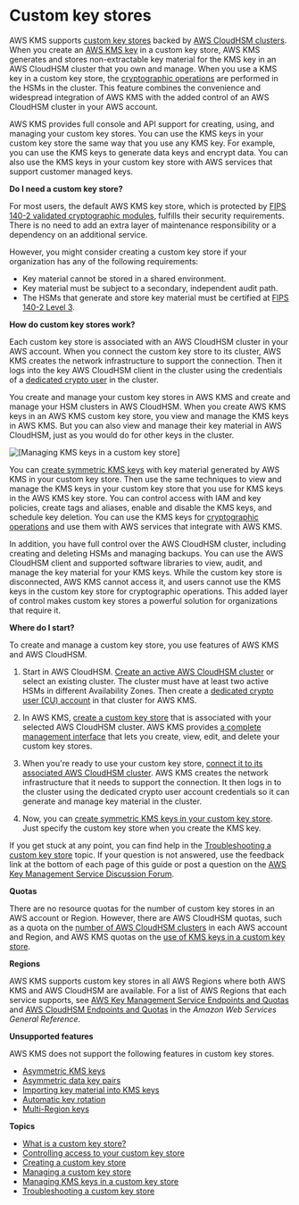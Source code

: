 # Custom key stores<a name="custom-key-store-overview"></a>

AWS KMS supports [custom key stores](key-store-concepts.md#concept-custom-key-store) backed by [AWS CloudHSM clusters](https://docs.aws.amazon.com/cloudhsm/latest/userguide/)\. When you create an [AWS KMS key](concepts.md#kms_keys) in a custom key store, AWS KMS generates and stores non\-extractable key material for the KMS key in an AWS CloudHSM cluster that you own and manage\. When you use a KMS key in a custom key store, the [cryptographic operations](use-cmk-keystore.md) are performed in the HSMs in the cluster\. This feature combines the convenience and widespread integration of AWS KMS with the added control of an AWS CloudHSM cluster in your AWS account\. 

AWS KMS provides full console and API support for creating, using, and managing your custom key stores\. You can use the KMS keys in your custom key store the same way that you use any KMS key\. For example, you can use the KMS keys to generate data keys and encrypt data\. You can also use the KMS keys in your custom key store with AWS services that support customer managed keys\.

**Do I need a custom key store?**

For most users, the default AWS KMS key store, which is protected by [FIPS 140\-2 validated cryptographic modules](https://csrc.nist.gov/projects/cryptographic-module-validation-program/Certificate/3139), fulfills their security requirements\. There is no need to add an extra layer of maintenance responsibility or a dependency on an additional service\. 

However, you might consider creating a custom key store if your organization has any of the following requirements:
+ Key material cannot be stored in a shared environment\.
+ Key material must be subject to a secondary, independent audit path\.
+ The HSMs that generate and store key material must be certified at [FIPS 140\-2 Level 3](https://docs.aws.amazon.com/cloudhsm/latest/userguide/compliance.html)\.

**How do custom key stores work?**

Each custom key store is associated with an AWS CloudHSM cluster in your AWS account\. When you connect the custom key store to its cluster, AWS KMS creates the network infrastructure to support the connection\. Then it logs into the key AWS CloudHSM client in the cluster using the credentials of a [dedicated crypto user](key-store-concepts.md#concept-kmsuser) in the cluster\.

You create and manage your custom key stores in AWS KMS and create and manage your HSM clusters in AWS CloudHSM\. When you create AWS KMS keys in an AWS KMS custom key store, you view and manage the KMS keys in AWS KMS\. But you can also view and manage their key material in AWS CloudHSM, just as you would do for other keys in the cluster\.

![\[Managing KMS keys in a custom key store\]](http://docs.aws.amazon.com/kms/latest/developerguide/images/kms-hsm-view.png)

You can [create symmetric KMS keys](create-cmk-keystore.md) with key material generated by AWS KMS in your custom key store\. Then use the same techniques to view and manage the KMS keys in your custom key store that you use for KMS keys in the AWS KMS key store\. You can control access with IAM and key policies, create tags and aliases, enable and disable the KMS keys, and schedule key deletion\. You can use the KMS keys for [cryptographic operations](use-cmk-keystore.md) and use them with AWS services that integrate with AWS KMS\. 

In addition, you have full control over the AWS CloudHSM cluster, including creating and deleting HSMs and managing backups\. You can use the AWS CloudHSM client and supported software libraries to view, audit, and manage the key material for your KMS keys\. While the custom key store is disconnected, AWS KMS cannot access it, and users cannot use the KMS keys in the custom key store for cryptographic operations\. This added layer of control makes custom key stores a powerful solution for organizations that require it\.

**Where do I start?**

To create and manage a custom key store, you use features of AWS KMS and AWS CloudHSM\.

1. Start in AWS CloudHSM\. [Create an active AWS CloudHSM cluster](https://docs.aws.amazon.com/cloudhsm/latest/userguide/getting-started.html) or select an existing cluster\. The cluster must have at least two active HSMs in different Availability Zones\. Then create a [dedicated crypto user \(CU\) account](key-store-concepts.md#concept-kmsuser) in that cluster for AWS KMS\. 

1. In AWS KMS, [create a custom key store](create-keystore.md) that is associated with your selected AWS CloudHSM cluster\. AWS KMS provides [a complete management interface](manage-keystore.md) that lets you create, view, edit, and delete your custom key stores\.

1. When you're ready to use your custom key store, [connect it to its associated AWS CloudHSM cluster](disconnect-keystore.md)\. AWS KMS creates the network infrastructure that it needs to support the connection\. It then logs in to the cluster using the dedicated crypto user account credentials so it can generate and manage key material in the cluster\.

1. Now, you can [create symmetric KMS keys in your custom key store](create-cmk-keystore.md)\. Just specify the custom key store when you create the KMS key\.

If you get stuck at any point, you can find help in the [Troubleshooting a custom key store](fix-keystore.md) topic\. If your question is not answered, use the feedback link at the bottom of each page of this guide or post a question on the [AWS Key Management Service Discussion Forum](https://forums.aws.amazon.com/forum.jspa?forumID=182)\.

**Quotas**

There are no resource quotas for the number of custom key stores in an AWS account or Region\. However, there are AWS CloudHSM quotas, such as a quota on the [number of AWS CloudHSM clusters](https://docs.aws.amazon.com/cloudhsm/latest/userguide/limits.html) in each AWS account and Region, and AWS KMS quotas on the [use of KMS keys in a custom key store](requests-per-second.md#rps-key-stores)\.

**Regions**

AWS KMS supports custom key stores in all AWS Regions where both AWS KMS and AWS CloudHSM are available\. For a list of AWS Regions that each service supports, see [AWS Key Management Service Endpoints and Quotas](https://docs.aws.amazon.com/general/latest/gr/kms.html) and [AWS CloudHSM Endpoints and Quotas](https://docs.aws.amazon.com/general/latest/gr/cloudhsm.html) in the *Amazon Web Services General Reference*\.

**Unsupported features**

AWS KMS does not support the following features in custom key stores\.
+ [Asymmetric KMS keys](symmetric-asymmetric.md)
+ [Asymmetric data key pairs](concepts.md#data-key-pairs)
+ [Importing key material into KMS keys](importing-keys.md)
+ [Automatic key rotation](rotate-keys.md)
+ [Multi\-Region keys](multi-region-keys-overview.md)

**Topics**
+ [What is a custom key store?](key-store-concepts.md)
+ [Controlling access to your custom key store](authorize-key-store.md)
+ [Creating a custom key store](create-keystore.md)
+ [Managing a custom key store](manage-keystore.md)
+ [Managing KMS keys in a custom key store](manage-cmk-keystore.md)
+ [Troubleshooting a custom key store](fix-keystore.md)